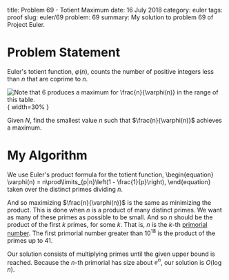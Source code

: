 title: Problem 69 - Totient Maximum
date: 16 July 2018
category: euler
tags: proof
slug: euler/69
problem: 69
summary: My solution to problem 69 of Project Euler.

# Problem Statement

Euler's totient function, $\varphi(n)$, counts the number of positive integers less than $n$ that are coprime to $n$.

![Note that 6 produces a maximum for $\frac{n}{\varphi(n)}$ in the range of this table.](../../figures/euler-69-tot-table.png){ width=30% }

Given $N$, find the smallest value $n$ such that $\frac{n}{\varphi(n)}$ achieves a maximum.

# My Algorithm

We use Euler's product formula for the totient function,
\begin{equation}
	\varphi(n) = n\prod\limits_{p|n}\left(1 - \frac{1}{p}\right),
\end{equation}
taken over the distinct primes dividing $n$.

And so maximizing $\frac{n}{\varphi(n)}$ is the same as minimizing the product.
This is done when $n$ is a product of many distinct primes.
We want as many of these primes as possible to be small.
And so $n$ should be the product of the first $k$ primes, for some $k$.
That is, $n$ is the $k$-th [primorial number](https://en.wikipedia.org/wiki/Primorial).
The first primorial number greater than $10^18$ is the product of the primes up to 41.

Our solution consists of multiplying primes until the given upper bound is reached.
Because the $n$-th primorial has size about $e^n$, our solution is $O(\log n)$.